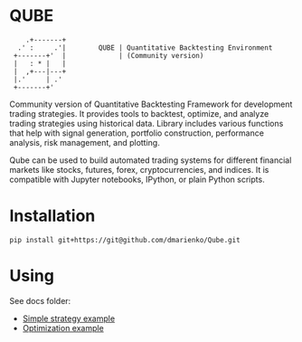 # QUBE

        .+-------+
      .' :     .'|        QUBE | Quantitative Backtesting Environment
     +-------+'  |             | (Community version) 
     |   : * |   |        
     |  ,+---|---+ 
     |.'     | .' 
     +-------+'

Community version of Quantitative Backtesting Framework for development trading strategies. It provides tools to backtest, optimize, 
and analyze trading strategies using historical data. Library includes various functions that help with signal generation, portfolio construction, 
performance analysis, risk management, and plotting. 

Qube can be used to build automated trading systems for different financial markets like stocks, futures, forex, cryptocurrencies, and indices. It is compatible with Jupyter notebooks, IPython, or plain Python scripts. 


# Installation
```pip install git+https://git@github.com/dmarienko/Qube.git```

# Using 
See docs folder:
- [Simple strategy example](https://github.com/dmarienko/Qube/blob/main/docs/1.0%20Signal%20Generators.ipynb)
-    [Optimization example](https://github.com/dmarienko/Qube/blob/main/docs/2.0%20Backtesting%20with%20optimizations.ipynb)
